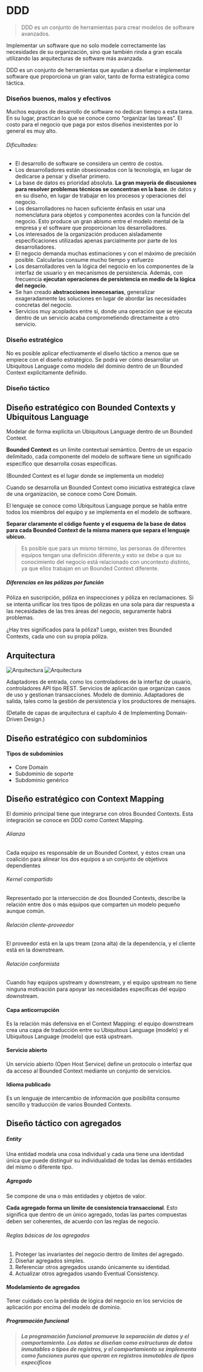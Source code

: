 
# DDD

> DDD es un conjunto de herramientas para crear modelos de software avanzados.

Implementar un software que no solo modele correctamente las necesidades de su organización, sino que también rinda a gran escala utilizando las arquitecturas de software más avanzada.

DDD es un conjunto de herramientas que ayudan a diseñar e implementar software que proporciona un gran valor, tanto de forma estratégica como táctica.

### Diseños buenos, malos y efectivos

Muchos equipos de desarrollo de software no dedican tiempo a esta tarea. En su lugar, practican lo que se conoce como “organizar las tareas”. El costo para el negocio que paga por estos
diseños inexistentes por lo general es muy alto.


###### Dificultades:

- El desarrollo de software se considera un centro de costos.
- Los desarrolladores están obsesionados con la tecnología, en lugar de dedicarse a pensar y diseñar primero.
- La base de datos es prioridad absoluta. **La gran mayoría de discusiones para resolver problemas técnicos se concentran en la base**.
de datos y en su diseño, en lugar de trabajar en los procesos y
operaciones del negocio.
- Los desarrolladores no hacen suficiente énfasis en usar una nomenclatura para objetos y componentes acordes con la función del negocio. Esto produce un gran abismo entre el modelo mental de la empresa y el software que proporcionan los desarrolladores.
- Los interesados de la organización producen aisladamente especificaciones utilizadas apenas parcialmente por parte de los desarrolladores.
- El negocio demanda muchas estimaciones y con el máximo de precisión posible. Calcularlas consume mucho tiempo y esfuerzo
- Los desarrolladores ven la lógica del negocio en los componentes de la interfaz de usuario y en mecanismos de persistencia. Además, con frecuencia **ejecutan operaciones de persistencia en medio de la lógica del negocio**.
- Se han creado **abstracciones innecesarias**, generalizar exageradamente las soluciones en lugar de abordar las necesidades concretas del negocio.
- Servicios muy acoplados entre sí, donde una operación que se ejecuta dentro de un servicio acaba comprometiendo directamente a otro servicio.

### Diseño estratégico
No es posible aplicar efectivamente el diseño táctico a menos que se empiece con el diseño estratégico.
Se podrá ver cómo desarrollar un Ubiquitous Language como modelo del dominio dentro de un Bounded Context explícitamente definido.

### Diseño táctico

## Diseño estratégico con Bounded Contexts y Ubiquitous Language
Modelar de forma explícita un Ubiquitous Language dentro de un Bounded Context.

**Bounded Context** es un límite contextual semántico. Dentro de un espacio delimitado, cada componente del modelo de software tiene un signiﬁcado especíﬁco que desarrolla cosas especíﬁcas.

(Bounded Context es el lugar donde se implementa un modelo)

Cuando se desarrolla un Bounded Context como iniciativa estratégica clave de una organización, se conoce como Core Domain.

El lenguaje se conoce como Ubiquitous Language porque se habla entre todos los miembros del equipo y se implementa en el modelo de software.

**Separar claramente el código fuente y el esquema de la base de datos para cada Bounded Context de la misma manera que separa el lenguaje ubicuo.**

> Es posible que para un mismo término, las personas de diferentes equipos tengan una deﬁnición diferente,y esto se debe a que su conocimiento del negocio está relacionado con uncontexto distinto, ya que ellos trabajan en un Bounded Context diferente.

##### Diferencias en las pólizas por función
Póliza en suscripción, póliza en inspecciones y póliza en reclamaciones.
Si se intenta uniﬁcar los tres tipos de pólizas en una sola para dar respuesta a las necesidades de las tres áreas del negocio, seguramente habrá problemas.

¿Hay tres signiﬁcados para la póliza? Luego, existen tres Bounded Contexts, cada uno con su propia póliza.


## Arquitectura

![Arquitectura](images/arquitectura-1.jpeg)
![Arquitectura](images/arquitectura-2.jpeg)

Adaptadores de entrada, como los controladores de la interfaz de usuario, controladores API tipo REST.
Servicios de aplicación que organizan casos de uso y gestionan transacciones.
Modelo de dominio.
Adaptadores de salida, tales como la gestión de persistencia y los productores de mensajes.

(Detalle de capas de arquitectura el capítulo 4 de Implementing Domain-Driven Design.)

## Diseño estratégico con subdominios

#### Tipos de subdominios
- Core Domain
- Subdominio de soporte
- Subdominio genérico

## Diseño estratégico con Context Mapping

El dominio principal tiene que integrarse con otros Bounded Contexts. Esta integración se conoce en DDD como Context Mapping.

###### Alianza
Cada equipo es responsable de un Bounded Context, y éstos crean una coalición para alinear los dos equipos a un conjunto de objetivos dependientes

###### Kernel compartido
Representado por la intersección de dos Bounded Contexts, describe la relación entre dos o más equipos que comparten un modelo pequeño aunque común.

###### Relación cliente-proveedor
El proveedor está en la ups tream (zona alta) de la dependencia, y el cliente está en la downstream.

###### Relación conformista
Cuando hay equipos upstream y downstream, y el equipo upstream no tiene ninguna motivación para apoyar las necesidades especíﬁcas del equipo downstream.

#### Capa anticorrupción
Es la relación más defensiva en el Context Mapping: el equipo downstream crea una capa de traducción entre su Ubiquitous Language (modelo) y el Ubiquitous
Language (modelo) que está upstream.

#### Servicio abierto
Un servicio abierto (Open Host Service) deﬁne un protocolo o interfaz que da acceso al Bounded Context mediante un conjunto de servicios.

#### Idioma publicado
Es un lenguaje de intercambio de información que posibilita consumo sencillo y traducción de varios Bounded Contexts.


## Diseño táctico con agregados


##### Entity
Una entidad modela una cosa individual y cada una tiene una identidad única que puede distinguir su individualidad de todas las demás entidades del mismo o diferente tipo.

##### Agregado
Se compone de una o más entidades y objetos de valor.

**Cada agregado forma un límite de consistencia transaccional**. Esto signiﬁca que dentro de un único agregado, todas las partes compuestas deben ser coherentes, de acuerdo con las reglas de negocio.

###### Reglas básicas de los agregados
1. Proteger las invariantes del negocio dentro de límites del agregado.
2. Diseñar agregados simples.
3. Referenciar otros agregados usando únicamente su identidad.
4. Actualizar otros agregados usando Eventual Consistency.


#### Modelamiento de agregados
Tener cuidado con la pérdida de lógica del negocio en los servicios de aplicación por encima del modelo de dominio.


##### Programación funcional

> _**La programación funcional promueve la separación de datos y el comportamiento. Los datos se diseñan como estructuras de datos inmutables o tipos de registros, y el comportamiento se implementa como funciones puras que operan en registros inmutables de tipos especíﬁcos**_



